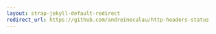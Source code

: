 ```yaml
---
layout: strap-jekyll-default-redirect
redirect_url: https://github.com/andreineculau/http-headers-status
---
```

